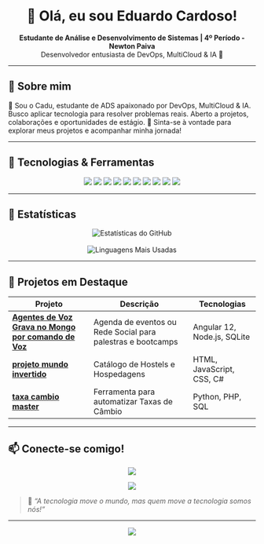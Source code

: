 <h1 align="center">👋 Olá, eu sou Eduardo Cardoso!</h1>

<p align="center">
  <b>Estudante de Análise e Desenvolvimento de Sistemas | 4º Período - Newton Paiva</b><br>
  Desenvolvedor entusiasta de DevOps, MultiCloud & IA 🚀
</p>

---

## 📜 Sobre mim

👋 Sou o Cadu, estudante de ADS apaixonado por DevOps, MultiCloud & IA.
Busco aplicar tecnologia para resolver problemas reais.
Aberto a projetos, colaborações e oportunidades de estágio. 🚀
Sinta-se à vontade para explorar meus projetos e acompanhar minha jornada!

---

## 🚀 Tecnologias & Ferramentas

<p align="center">
  <img src="https://img.shields.io/badge/-Docker-2496ED?style=for-the-badge&logo=docker&logoColor=white"/>
  <img src="https://img.shields.io/badge/-Kubernetes-326CE5?style=for-the-badge&logo=kubernetes&logoColor=white"/>
  <img src="https://img.shields.io/badge/-Terraform-7B42BC?style=for-the-badge&logo=terraform&logoColor=white"/>
  <img src="https://img.shields.io/badge/-HTML5-E34F26?style=for-the-badge&logo=html5&logoColor=white"/>
  <img src="https://img.shields.io/badge/-CSS3-1572B6?style=for-the-badge&logo=css3&logoColor=white"/>
  <img src="https://img.shields.io/badge/-JavaScript-F7DF1E?style=for-the-badge&logo=javascript&logoColor=black"/>
  <img src="https://img.shields.io/badge/-React-61DAFB?style=for-the-badge&logo=react&logoColor=black"/>
  <img src="https://img.shields.io/badge/-Node.js-339933?style=for-the-badge&logo=node.js&logoColor=white"/>
  <img src="https://img.shields.io/badge/-SQL-4479A1?style=for-the-badge&logo=postgresql&logoColor=white"/>
  <img src="https://img.shields.io/badge/-Python-3776AB?style=for-the-badge&logo=python&logoColor=white"/>
</p>

---

## 📌 Estatísticas

<p align="center">
  <img src="https://github-readme-stats.vercel.app/api?username=J-Edu-Cardoso&show_icons=true&theme=dark" alt="Estatísticas do GitHub" />
  <br><br>
  <img src="https://github-readme-stats.vercel.app/api/top-langs/?username=J-Edu-Cardoso&layout=compact&theme=dark" alt="Linguagens Mais Usadas"/>
</p>

---

## 🌟 Projetos em Destaque

| Projeto | Descrição | Tecnologias |
|---------|-----------|--------------|
| [**Agentes de Voz Grava no Mongo por comando de Voz**]([https://github.com/J-Edu-Cardoso/DC_Eventosvs2.0.0](https://github.com/J-Edu-Cardoso/Agentes-de-Voz-Grava-no-Mongo-por-comando-de-Voz)) | Agenda de eventos ou Rede Social para palestras e bootcamps | Angular 12, Node.js, SQLite |
| [**projeto mundo invertido**]([[https://github.com/J-Edu-Cardoso/LookHostels](https://github.com/J-Edu-Cardoso/App-Finance-Hub](https://github.com/J-Edu-Cardoso/deploy-aws-ec2-projeto-mundo-invertido))) | Catálogo de Hostels e Hospedagens | HTML, JavaScript, CSS, C# |
| [**taxa cambio master**](https://github.com/J-Edu-Cardoso/taxa-cambio-master) | Ferramenta para automatizar Taxas de Câmbio | Python, PHP, SQL |

---

## 📫 Conecte-se comigo!

<p align="center">
  <a href="https://www.linkedin.com/in/jos%C3%A9-eduardo-cardoso-webhaker">
    <img src="https://img.shields.io/badge/-LinkedIn-0A66C2?style=for-the-badge&logo=linkedin&logoColor=white"/>
  </a>
  <p align="center">
  <img src="https://github-profile-trophy.vercel.app/?username=J-Edu-Cardoso&theme=onedark" />
</p>

</p>

> 📌 *“A tecnologia move o mundo, mas quem move a tecnologia somos nós!”*

---

<p align="center">
  <img src="https://github-readme-activity-graph.cyclic.app/graph?username=J-Edu-Cardoso&theme=github-compact"/>
</p>
